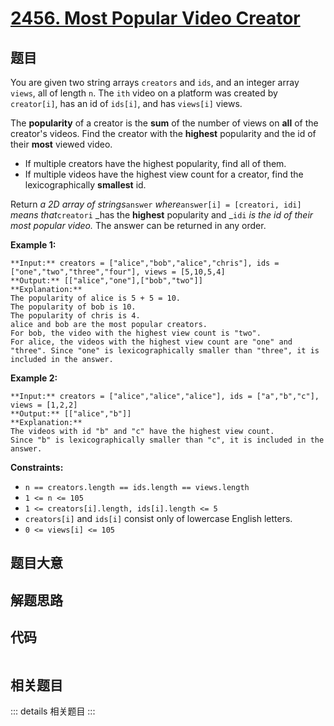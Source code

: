 # [2456. Most Popular Video Creator](https://leetcode.com/problems/most-popular-video-creator)

## 题目

You are given two string arrays `creators` and `ids`, and an integer array
`views`, all of length `n`. The `ith` video on a platform was created by
`creator[i]`, has an id of `ids[i]`, and has `views[i]` views.

The **popularity** of a creator is the **sum** of the number of views on
**all** of the creator's videos. Find the creator with the **highest**
popularity and the id of their **most** viewed video.

  * If multiple creators have the highest popularity, find all of them.
  * If multiple videos have the highest view count for a creator, find the lexicographically **smallest** id.

Return _a 2D array of strings_`answer` _where_`answer[i] = [creatori, idi]`
_means that_`creatori` _has the **highest** popularity and _`idi` _is the id
of their most popular video._ The answer can be returned in any order.



**Example 1:**

    
    
    **Input:** creators = ["alice","bob","alice","chris"], ids = ["one","two","three","four"], views = [5,10,5,4]
    **Output:** [["alice","one"],["bob","two"]]
    **Explanation:**
    The popularity of alice is 5 + 5 = 10.
    The popularity of bob is 10.
    The popularity of chris is 4.
    alice and bob are the most popular creators.
    For bob, the video with the highest view count is "two".
    For alice, the videos with the highest view count are "one" and "three". Since "one" is lexicographically smaller than "three", it is included in the answer.
    

**Example 2:**

    
    
    **Input:** creators = ["alice","alice","alice"], ids = ["a","b","c"], views = [1,2,2]
    **Output:** [["alice","b"]]
    **Explanation:**
    The videos with id "b" and "c" have the highest view count.
    Since "b" is lexicographically smaller than "c", it is included in the answer.
    



**Constraints:**

  * `n == creators.length == ids.length == views.length`
  * `1 <= n <= 105`
  * `1 <= creators[i].length, ids[i].length <= 5`
  * `creators[i]` and `ids[i]` consist only of lowercase English letters.
  * `0 <= views[i] <= 105`


## 题目大意

## 解题思路

## 代码

```javascript

```

## 相关题目

::: details 相关题目
:::
